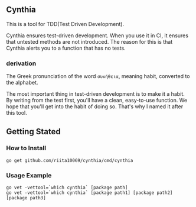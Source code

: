 ## Cynthia
This is a tool for TDD(Test Driven Development).

Cynthia ensures test-driven development. When you use it in CI, it ensures that untested methods are not introduced.
The reason for this is that Cynthia alerts you to a function that has no tests.

### derivation
The Greek pronunciation of the word `συνήθεια`, meaning habit, converted to the alphabet.

The most important thing in test-driven development is to make it a habit.
By writing from the test first, you'll have a clean, easy-to-use function.
We hope that you'll get into the habit of doing so.
That's why I named it after this tool.

## Getting Stated
### How to Install

```
go get github.com/riita10069/cynthia/cmd/cynthia
```

### Usage Example
```
go vet -vettool=`which cynthia` [package path]
go vet -vettool=`which cynthia` [package path1] [package path2] [package path3]
```
